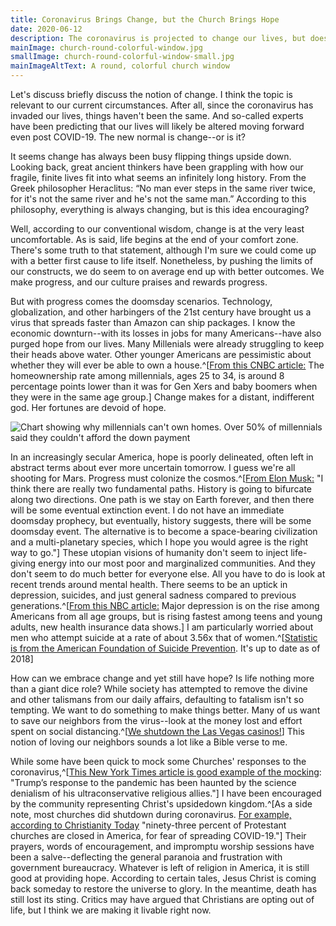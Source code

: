 ```yaml
---
title: Coronavirus Brings Change, but the Church Brings Hope
date: 2020-06-12
description: The coronavirus is projected to change our lives, but does this change bring hope?
mainImage: church-round-colorful-window.jpg
smallImage: church-round-colorful-window-small.jpg
mainImageAltText: A round, colorful church window
---
```

Let's discuss briefly discuss the notion of change. I think the topic is relevant to our current circumstances. After all, since the coronavirus has invaded our lives, things haven't been the same. And so-called experts have been predicting that our lives will likely be altered moving forward even post COVID-19. The new normal is change--or is it? 

It seems change has always been busy flipping things upside down. Looking back, great ancient thinkers have been grappling with how our fragile, finite lives fit into what seems an infinitely long history. From the Greek philosopher Heraclitus: “No man ever steps in the same river twice, for it's not the same river and he's not the same man.” According to this philosophy, everything is always changing, but is this idea encouraging?

Well, according to our conventional wisdom, change is at the very least uncomfortable. As is said, life begins at the end of your comfort zone. There's some truth to that statement, although I'm sure we could come up with a better first cause to life itself. Nonetheless, by pushing the limits of our constructs, we do seem to on average end up with better outcomes. We make progress, and our culture praises and rewards progress.

But with progress comes the doomsday scenarios. Technology, globalization, and other harbingers of the 21st century have brought us a virus that spreads faster than Amazon can ship packages. I know the economic downturn--with its losses in jobs for many Americans--have also purged hope from our lives. Many Millenials were already struggling to keep their heads above water. Other younger Americans are pessimistic about whether they will ever be able to own a house.^[[From this CNBC article:](https://www.cnbc.com/2019/08/30/homeownership-eludes-millions-of-millennials-heres-why.html) The homeownership rate among millennials, ages 25 to 34, is around 8 percentage points lower than it was for Gen Xers and baby boomers when they were in the same age group.] Change makes for a distant, indifferent god. Her fortunes are devoid of hope.

![Chart showing why millennials can't own homes. Over 50% of millennials said they couldn't afford the down payment](/assets/images/why-millennials-are-not-homeowners.png)

In an increasingly secular America, hope is poorly delineated, often left in abstract terms about ever more uncertain tomorrow. I guess we're all shooting for Mars. Progress must colonize the cosmos.^[[From Elon Musk:](https://www.liebertpub.com/doi/abs/10.1089/space.2017.29009.emu?journalCode=space) "I think there are really two fundamental paths. History is going to bifurcate along two directions. One path is we stay on Earth forever, and then there will be some eventual extinction event. I do not have an immediate doomsday prophecy, but eventually, history suggests, there will be some doomsday event. The alternative is to become a space-bearing civilization and a multi-planetary species, which I hope you would agree is the right way to go."] These utopian visions of humanity don't seem to inject life-giving energy into our most poor and marginalized communities. And they don't seem to do much better for everyone else. All you have to do is look at recent trends around mental health. There seems to be an uptick in depression, suicides, and just general sadness compared to previous generations.^[[From this NBC article:](https://www.nbcnews.com/health/health-news/major-depression-rise-among-everyone-new-data-shows-n873146) Major depression is on the rise among Americans from all age groups, but is rising fastest among teens and young adults, new health insurance data shows.] I am particularly worried about men who attempt suicide at a rate of about 3.56x that of women.^[[Statistic is from the American Foundation of Suicide Prevention](https://afsp.org/suicide-statistics/). It's up to date as of 2018]

How can we embrace change and yet still have hope? Is life nothing more than a giant dice role? While society has attempted to remove the divine and other talismans from our daily affairs, defaulting to fatalism isn't so tempting. We want to do something to make things better. Many of us want to save our neighbors from the virus--look at the money lost and effort spent on social distancing.^[[We shutdown the Las Vegas casinos!](https://www.usatoday.com/story/travel/destinations/2020/04/26/coronavirus-las-vegas-struggling-survive-without-tourists/3029747001/)] This notion of loving our neighbors sounds a lot like a Bible verse to me.

While some have been quick to mock some Churches' responses to the coronavirus,^[[This New York Times article is good example of the mocking](https://www.nytimes.com/2020/03/27/opinion/coronavirus-trump-evangelicals.html): "Trump’s response to the pandemic has been haunted by the science denialism of his ultraconservative religious allies."] I have been encouraged by the community representing Christ's upsidedown kingdom.^[As a side note, most churches did shutdown during coronavirus. [For example, according to Christianity Today](https://www.christianitytoday.com/news/2020/april/churches-defy-coronavirus-religious-liberty.html) "ninety-three percent of Protestant churches are closed in America, for fear of spreading COVID-19."] Their prayers, words of encouragement, and impromptu worship sessions have been a salve--deflecting the general paranoia and frustration with government bureaucracy. Whatever is left of religion in America, it is still good at providing hope. According to certain tales, Jesus Christ is coming back someday to restore the universe to glory. In the meantime, death has still lost its sting. Critics may have argued that Christians are opting out of life, but I think we are making it livable right now.